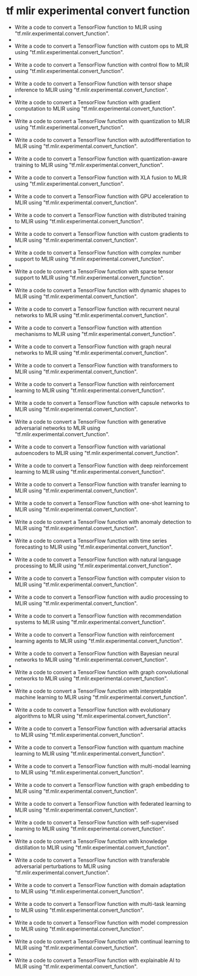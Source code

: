 # tf mlir experimental convert function

- Write a code to convert a TensorFlow function to MLIR using "tf.mlir.experimental.convert_function".
- 
- Write a code to convert a TensorFlow function with custom ops to MLIR using "tf.mlir.experimental.convert_function".
- 
- Write a code to convert a TensorFlow function with control flow to MLIR using "tf.mlir.experimental.convert_function".
- 
- Write a code to convert a TensorFlow function with tensor shape inference to MLIR using "tf.mlir.experimental.convert_function".
- 
- Write a code to convert a TensorFlow function with gradient computation to MLIR using "tf.mlir.experimental.convert_function".
- 
- Write a code to convert a TensorFlow function with quantization to MLIR using "tf.mlir.experimental.convert_function".
- 
- Write a code to convert a TensorFlow function with autodifferentiation to MLIR using "tf.mlir.experimental.convert_function".
- 
- Write a code to convert a TensorFlow function with quantization-aware training to MLIR using "tf.mlir.experimental.convert_function".
- 
- Write a code to convert a TensorFlow function with XLA fusion to MLIR using "tf.mlir.experimental.convert_function".
- 
- Write a code to convert a TensorFlow function with GPU acceleration to MLIR using "tf.mlir.experimental.convert_function".
- 
- Write a code to convert a TensorFlow function with distributed training to MLIR using "tf.mlir.experimental.convert_function".
- 
- Write a code to convert a TensorFlow function with custom gradients to MLIR using "tf.mlir.experimental.convert_function".
- 
- Write a code to convert a TensorFlow function with complex number support to MLIR using "tf.mlir.experimental.convert_function".
- 
- Write a code to convert a TensorFlow function with sparse tensor support to MLIR using "tf.mlir.experimental.convert_function".
- 
- Write a code to convert a TensorFlow function with dynamic shapes to MLIR using "tf.mlir.experimental.convert_function".
- 
- Write a code to convert a TensorFlow function with recurrent neural networks to MLIR using "tf.mlir.experimental.convert_function".
- 
- Write a code to convert a TensorFlow function with attention mechanisms to MLIR using "tf.mlir.experimental.convert_function".
- 
- Write a code to convert a TensorFlow function with graph neural networks to MLIR using "tf.mlir.experimental.convert_function".
- 
- Write a code to convert a TensorFlow function with transformers to MLIR using "tf.mlir.experimental.convert_function".
- 
- Write a code to convert a TensorFlow function with reinforcement learning to MLIR using "tf.mlir.experimental.convert_function".
- 
- Write a code to convert a TensorFlow function with capsule networks to MLIR using "tf.mlir.experimental.convert_function".
- 
- Write a code to convert a TensorFlow function with generative adversarial networks to MLIR using "tf.mlir.experimental.convert_function".
- 
- Write a code to convert a TensorFlow function with variational autoencoders to MLIR using "tf.mlir.experimental.convert_function".
- 
- Write a code to convert a TensorFlow function with deep reinforcement learning to MLIR using "tf.mlir.experimental.convert_function".
- 
- Write a code to convert a TensorFlow function with transfer learning to MLIR using "tf.mlir.experimental.convert_function".
- 
- Write a code to convert a TensorFlow function with one-shot learning to MLIR using "tf.mlir.experimental.convert_function".
- 
- Write a code to convert a TensorFlow function with anomaly detection to MLIR using "tf.mlir.experimental.convert_function".
- 
- Write a code to convert a TensorFlow function with time series forecasting to MLIR using "tf.mlir.experimental.convert_function".
- 
- Write a code to convert a TensorFlow function with natural language processing to MLIR using "tf.mlir.experimental.convert_function".
- 
- Write a code to convert a TensorFlow function with computer vision to MLIR using "tf.mlir.experimental.convert_function".
- 
- Write a code to convert a TensorFlow function with audio processing to MLIR using "tf.mlir.experimental.convert_function".
- 
- Write a code to convert a TensorFlow function with recommendation systems to MLIR using "tf.mlir.experimental.convert_function".
- 
- Write a code to convert a TensorFlow function with reinforcement learning agents to MLIR using "tf.mlir.experimental.convert_function".
- 
- Write a code to convert a TensorFlow function with Bayesian neural networks to MLIR using "tf.mlir.experimental.convert_function".
- 
- Write a code to convert a TensorFlow function with graph convolutional networks to MLIR using "tf.mlir.experimental.convert_function".
- 
- Write a code to convert a TensorFlow function with interpretable machine learning to MLIR using "tf.mlir.experimental.convert_function".
- 
- Write a code to convert a TensorFlow function with evolutionary algorithms to MLIR using "tf.mlir.experimental.convert_function".
- 
- Write a code to convert a TensorFlow function with adversarial attacks to MLIR using "tf.mlir.experimental.convert_function".
- 
- Write a code to convert a TensorFlow function with quantum machine learning to MLIR using "tf.mlir.experimental.convert_function".
- 
- Write a code to convert a TensorFlow function with multi-modal learning to MLIR using "tf.mlir.experimental.convert_function".
- 
- Write a code to convert a TensorFlow function with graph embedding to MLIR using "tf.mlir.experimental.convert_function".
- 
- Write a code to convert a TensorFlow function with federated learning to MLIR using "tf.mlir.experimental.convert_function".
- 
- Write a code to convert a TensorFlow function with self-supervised learning to MLIR using "tf.mlir.experimental.convert_function".
- 
- Write a code to convert a TensorFlow function with knowledge distillation to MLIR using "tf.mlir.experimental.convert_function".
- 
- Write a code to convert a TensorFlow function with transferable adversarial perturbations to MLIR using "tf.mlir.experimental.convert_function".
- 
- Write a code to convert a TensorFlow function with domain adaptation to MLIR using "tf.mlir.experimental.convert_function".
- 
- Write a code to convert a TensorFlow function with multi-task learning to MLIR using "tf.mlir.experimental.convert_function".
- 
- Write a code to convert a TensorFlow function with model compression to MLIR using "tf.mlir.experimental.convert_function".
- 
- Write a code to convert a TensorFlow function with continual learning to MLIR using "tf.mlir.experimental.convert_function".
- 
- Write a code to convert a TensorFlow function with explainable AI to MLIR using "tf.mlir.experimental.convert_function".